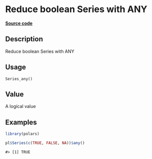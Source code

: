 

# Reduce boolean Series with ANY

[**Source code**](https://github.com/pola-rs/r-polars/tree/main/R/series__series.R#L643)

## Description

Reduce boolean Series with ANY

## Usage

<pre><code class='language-R'>Series_any()
</code></pre>

## Value

A logical value

## Examples

``` r
library(polars)

pl$Series(c(TRUE, FALSE, NA))$any()
```

    #> [1] TRUE

